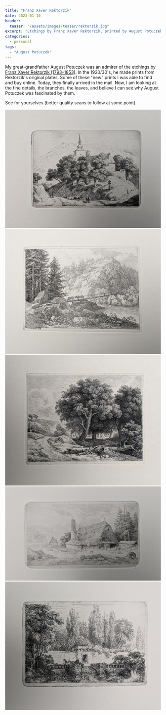 ```yaml
---
title: "Franz Xaver Rektorzik"
date: 2023-01-10
header:
  teaser: "/assets/images/teaser/rektorzik.jpg"
excerpt: "Etchings by Franz Xaver Rektorzik, printed by August Potuczek"
categories:
  - personal
tags:
  - "August Potuczek"
---
```


My great-grandfather August Potuczek was an admirer of the etchings by <a href='https://www.biographien.ac.at/oebl/oebl_R/Rektorzik_Franz-X_1793_1851.xml'>Franz Xaver Rektorzik (1793–1853)</a>. In the 1920/30's, he made prints from Rektorzik's original plates. Some of these "new" prints I was able to find and buy online. Today, they finally arrived in the mail. Now, I am looking at the fine details, the branches, the leaves, and believe I can see why August Potuczek was fascinated by them.

See for yourselves (better quality scans to follow at some point).

<img src="/assets/images/Rektorzik/PXL_20230110_181843138.jpg">

<img src="/assets/images/Rektorzik/PXL_20230110_181809268.jpg">

<img src="/assets/images/Rektorzik/PXL_20230110_181834214.jpg">

<img src="/assets/images/Rektorzik/PXL_20230110_181855489.jpg">

<img src="/assets/images/Rektorzik/PXL_20230110_181904814.jpg">





